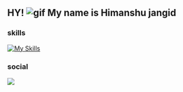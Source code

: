 ## HY! ![gif](https://user-images.githubusercontent.com/18350557/176309783-0785949b-9127-417c-8b55-ab5a4333674e.gif) My name is Himanshu jangid  
### skills
[![My Skills](https://skillicons.dev/icons?i=html,css,js,react,tailwind,sass,mongodb,python,c,cpp)](https://skillicons.dev)  
### social  
<a href="https://www.linkedin.com/in/himanshu-jangid-69852a1bb"><img src="https://camo.githubusercontent.com/e0278098417dddf9727cfee70a5eb84af38a20705b3bded56cf91cb5feb29d7d/68747470733a2f2f696d672e736869656c64732e696f2f62616467652f4c696e6b6564496e2d626c75653f7374796c653d666f722d7468652d6261646765266c6f676f3d6c696e6b6564696e266c6f676f436f6c6f723d7768697465" /> <a/> 


  
